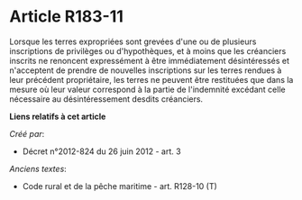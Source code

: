 # Article R183-11

Lorsque les terres expropriées sont grevées d'une ou de plusieurs inscriptions de privilèges ou d'hypothèques, et à moins que
les créanciers inscrits ne renoncent expressément à être immédiatement désintéressés et n'acceptent de prendre de nouvelles
inscriptions sur les terres rendues à leur précédent propriétaire, les terres ne peuvent être restituées que dans la mesure
où leur valeur correspond à la partie de l'indemnité excédant celle nécessaire au désintéressement desdits créanciers.

**Liens relatifs à cet article**

_Créé par_:

  - Décret n°2012-824 du 26 juin 2012 - art. 3

_Anciens textes_:

  - Code rural et de la pêche maritime - art. R128-10 (T)
